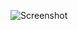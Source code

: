 ![Screenshot](https://raw.githubusercontent.com/Cryakl/Ultimate-RAT-Collection/refs/heads/main/EverSpy/Mods/ZMRat/Screenshot.png)
